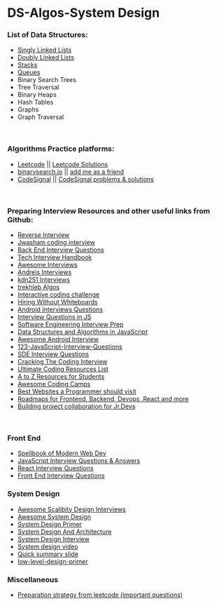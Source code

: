 # DS-Algos-System Design


### List of Data Structures:
* [Singly Linked Lists](https://github.com/osgood1024/DS-and-Algos/blob/master/Data_Structures/singly_linkedlists.js)
* [Doubly Linked Lists](https://github.com/osgood1024/DS-and-Algos/blob/master/Data_Structures/doubly_linkedlists.js)
* [Stacks](https://github.com/osgood1024/DS-and-Algos/blob/master/Data_Structures/stacks.js)
* [Queues](https://github.com/osgood1024/DS-and-Algos/blob/master/Data_Structures/queues.js)
* Binary Search Trees
* Tree Traversal
* Binary Heaps
* Hash Tables 
* Graphs
* Graph Traversal

<br/>

### Algorithms Practice platforms:
* [Leetcode](https://leetcode.com/problemset/all/) || [Leetcode Solutions](https://github.com/osgood1024/DS-and-Algos/tree/master/Leetcode) 
* [binarysearch.io](https://binarysearch.io/) || [add me as a friend](https://binarysearch.io/@/the_goodone)
* [CodeSignal](https://codesignal.com/) || [CodeSignal problems & solutions](https://github.com/osgood1024/DS-and-Algos/tree/master/Code_Signal)

<br/>

### Preparing Interview Resources and other useful links from Github:
* [Reverse Interview](https://github.com/viraptor/reverse-interview)
* [Jwasham coding interview](https://github.com/jwasham/coding-interview-university)
* [Back End Interview Questions](https://github.com/arialdomartini/Back-End-Developer-Interview-Questions)
* [Tech Interview Handbook](https://yangshun.github.io/tech-interview-handbook/)
* [Awesome Interviews](https://github.com/MaximAbramchuck/awesome-interview-questions)
* [Andreis Interviews](https://github.com/andreis/interview)
* [kdn251 Interviews](https://github.com/kdn251/interviews)
* [trekhleb Algos](https://github.com/trekhleb/javascript-algorithms)
* [Interactive coding challenge](https://github.com/donnemartin/interactive-coding-challenges)
* [Hiring Without Whiteboards](https://github.com/poteto/hiring-without-whiteboards)
* [Android Interviews Questions](https://github.com/MindorksOpenSource/android-interview-questions)
* [Interview Questions in JS](https://github.com/kennymkchan/interview-questions-in-javascript)
* [Software Engineering Interview Prep](https://github.com/orrsella/soft-eng-interview-prep)
* [Data Structures and Algorithms in JavaScript](https://github.com/amejiarosario/dsa.js-data-structures-algorithms-javascript)
* [Awesome Android Interview](https://github.com/JsonChao/Awesome-Android-Interview)
* [123-JavaScript-Interview-Questions](https://github.com/ganqqwerty/123-Essential-JavaScript-Interview-Questions)
* [SDE Interview Questions](https://github.com/rishabh115/SDE-Interview-Questions)
* [Cracking The Coding Interview](https://github.com/careercup/CtCI-6th-Edition)
* [Ultimate Coding Resources List](https://github.com/PizzaPokerGuy/ultimate-coding-resources)
* [A to Z Resources for Students](https://github.com/dipakkr/A-to-Z-Resources-for-Students#16-frontend-web-development)
* [Awesome Coding Camps](https://github.com/theodesp/awesome-coding-camps)
* [Best Websites a Programmer should visit](https://github.com/sdmg15/Best-websites-a-programmer-should-visit)
* [Roadmaps for Frontend, Backend, Devops ,React and more](https://roadmap.sh/)
* [Building project collaboration for Jr.Devs](https://the-collab-lab.codes/)

<br/>

### Front End
* [Spellbook of Modern Web Dev](https://github.com/dexteryy/spellbook-of-modern-webdev)
* [JavaScript Interview Questions & Answers](https://github.com/sudheerj/javascript-interview-questions)
* [React Interview Questions](https://github.com/sudheerj/reactjs-interview-questions)
* [Front End Interview Questions](https://github.com/h5bp/Front-end-Developer-Interview-Questions) 

### System Design 
* [Awesome Scalibity Design Interviews](https://github.com/binhnguyennus/awesome-scalability)
* [Awesome System Design](https://github.com/madd86/awesome-system-design)
* [System Design Primer](https://github.com/donnemartin/system-design-primer)
* [System Design And Architecture](https://github.com/puncsky/system-design-and-architecture)
* [System Design Interview](https://github.com/checkcheckzz/system-design-interview)
* [System design video](https://www.youtube.com/playlist?list=PL4KdJM8LzAMecwInbBK5GJ3Anz-ts75RQ)
* [Quick summary slide](https://docs.google.com/presentation/d/1UMDZtvgYUksip_Jx1nzAuDYAPeaoB4heYZr6gbyjvb8/mobilepresent?slide=id.g85adf1d4a5_0_1392)
* [low-level-design-primer](https://github.com/prasadgujar/low-level-design-primer)


### Miscellaneous
* [Preparation strategy from leetcode (important questions)](https://leetcode.com/discuss/general-discussion/844616/preparation-strategy-from-leetcode-important-questions)
